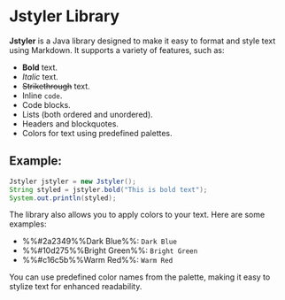 Jstyler Library
===============

**Jstyler** is a Java library designed to make it easy to format and style text using Markdown.
It supports a variety of features, such as:

- **Bold** text.
- *Italic* text.
- ~~Strikethrough~~ text.
- Inline `code`.
- Code blocks.
- Lists (both ordered and unordered).
- Headers and blockquotes.
- Colors for text using predefined palettes.

Example:
--------

```java
Jstyler jstyler = new Jstyler();
String styled = jstyler.bold("This is bold text");
System.out.println(styled);
```

The library also allows you to apply colors to your text. Here are some examples:

- %%#2a2349%%Dark Blue%%: `Dark Blue`
- %%#10d275%%Bright Green%%: `Bright Green`
- %%#c16c5b%%Warm Red%%: `Warm Red`

You can use predefined color names from the palette, making it easy to stylize text for enhanced readability.
